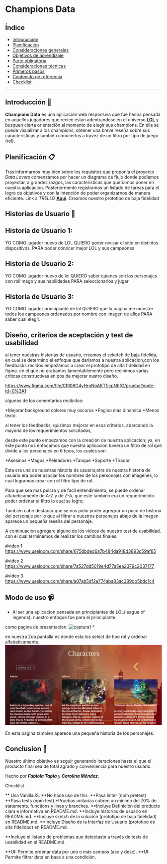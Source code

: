 # Champions Data



## Índice

* [Introducción](#preámbulo)
* [Planificación](#planificacion)
* [Consideraciones generales](#consideraciones-generales)
* [Objetivos de aprendizaje](#objetivos-de-aprendizaje)
* [Parte obligatoria](#parte-obligatoria)
* [Consideraciones técnicas](#consideraciones-técnicas)
* [Primeros pasos](#primeros-pasos)
* [Contenido de referencia](#contenido-de-referencia)
* [Checklist](#checklist)

***

 ## Introducción 🚀

**Champions Data** es una aplicación web responsiva que fue hecha pensada en aquellos jugadores que recien estan adentrandose en el universo [**LOL**](https://lan.leagueoflegends.com/es/) y busquen cierta orientación al momento de elegir sus champions.
En ella se puede visualizar a los champions, obtener una breve reseña sobre sus caracteristicas y también conocerlos a travez de un filtro por tipo de juego (rol).


## Planificación 📋

Tras informarnos muy bien sobre los requisitos que proponía el proyecto *Data Lovers* comenzamos por hacer un diagrama de flujo donde podíamos proyectar, a grandes razgos, las caracteristicas que queríamos poner en nuestra aplicacion.
Posteriormente registramos un listado de tareas para el logro de objetivos y con la intención de poder organizarnos de manera eficiente.
Link a *TRELLO*  [**Aqui**](https://trello.com/b/jaVnMsw3/data-lovers).
Creamos nuestro prototipo de baja fidelidad





## Historias de Usuario  📌

## Historia de Usuario 1:

YO COMO jugador nuevo de LOL
QUIERO poder revisar el sitio en distintos dispositivos.
PARA poder conocer mejor LOL y sus campeones


## Historia de Usuario 2:

YO COMO jugador nuevo de lol
QUIERO saber quienes son los personajes con roll mago y sus habilidades
PARA seleccionarlos y jugar

## Historia de Usuario 3:

YO COMO jugador principiante de lol 
QUIERO que la pagina me muestre todos los campeones ordenados por nombre con imagen de ellos 
PARA  saber cual elegir.


## Diseño, criterios de aceptación y test de usabilidad

al tener nuestras historias de usuario, creamos el scketch de baja fidelida, en cual se determino el enfoque que dariamos a nuestra aplicacion,con los feedbacks recidos empezamos a crear el prototipo de alta fidelidad en figma. en el que no grabamos lamentablemente pero recibimos varias criticas constructivas en pos de mejorar nustro diseño.

https://www.figma.com/file/CRl06G4yHrnNoAKT1jcpNhfG/prueba?node-id=0%3A1

algunos de los comentarios recibidos:

*Mejorar background colores muy oscuros
*Pagina mas dinamica
*Menos texto.


al tener los feedbacks, quizimos mejorar en esos criterios,
abarcando la mayoria de los requerimientos solicitados,

desde este punto empezamos con la creacion de nuestra aplicacion;
ya, en este punto nos enfocamos que nuestra aplicacion tuviera un filtro de rol que divide a los personajes en 6 tipos, los cuales son:

*Asesinos
*Magos
*Peleadores
*Tanque
*Soporte
*Tirador

Esta era una de nuestras historia de usuario,otra de nuestra historia de usuario era poder asociar los nombres de los personajes con imagenes, lo cual logramos crear
con el filtro tipo de rol.

Para que sea mas pulcra y de facil entendimiento, se puede ordenar alfabeticamente de A-Z y de Z-A, que este tambien era un requerimeinto poder ordenar el filtro lo cual se logro;

Tambien cabe destacar que se nos pidio poder agregrar un poco de historia del personaje por lo que al filtrar a nuestros personajes abajo de la imagen aparece un pequeña reseña del personaje.

A continuacion agregare alguno de los videos de nuestro test de usabilidad. con el cual terminamos de realizar los cambios finales.

#video 1
https://www.useloom.com/share/675dbded6a7b484da918d3893c59af85

#video 2
https://www.useloom.com/share/7a527dd5019e4d77a5ea2379c2037177

#video 3
https://www.useloom.com/share/a07ab5df2e774aba83ac389db5bdc1c4

## Modo de uso 📹

* Al ser una aplicacion pensada en principiantes de LOL(league of legends).
  nuestro enfoque fue para el principiante.

como pagina de presentacion.
![captura1](captura1.png)
* 

en nuestra 2da pantalla es donde esta los select de tipo rol y ordenar alfabeticamente.
![captura2](captura2.png)



En esta pagina tambien aparece una pequeña historia de los personajes.
## Conclusion 🎁

Nuestro último objetivo es seguir generando iteraciones hasta el que el producto final sea de total agrado y conveniencia para nuestro usuario. 

Hecho por ***Fabiola Tapia*** y ***Carolina Méndez***.


Checklist

** Usa VanillaJS.
 **No hace uso de this.
**Pasa linter (npm pretest)
 **Pasa tests (npm test)
 *Pruebas unitarias cubren un mínimo del 70% de statements, functions y lines y branches.
 **Incluye Definición del producto clara e informativa en README.md.
 **Incluye historias de usuario en README.md.
 **Incluye sketch de la solución (prototipo de baja fidelidad) en README.md.
 **Incluye Diseño de la Interfaz de Usuario (prototipo de alta fidelidad) en README.md.

 **Incluye el listado de problemas que detectaste a través de tests de usabilidad en el README.md.
 
 **UI: Permite ordenar data por uno o más campos (asc y desc).
 **UI: Permite filtrar data en base a una condición.

